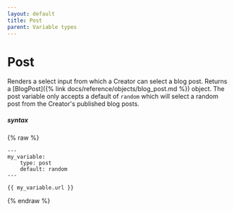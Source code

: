 ```yaml
---
layout: default
title: Post
parent: Variable types
---
```


# Post

Renders a select input from which a Creator can select a blog post.
Returns a [BlogPost]({% link docs/reference/objects/blog_post.md %}) object.
The post variable only accepts a default of `random` which will select a random post from the Creator's published blog posts.

##### syntax
{% raw %}
```
---
my_variable:
    type: post
    default: random
---

{{ my_variable.url }}
```
{% endraw %}